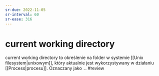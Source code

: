 ```yaml
---
sr-due: 2022-11-05
sr-interval: 60
sr-ease: 316
---
```


# current working directory
current working directory to określenie na folder w systemie [[Unix filesystem|unixowym]], który aktualnie jest wykorzystywany w działaniu [[Process|procesu]]. Oznaczany jako `.`.
#review